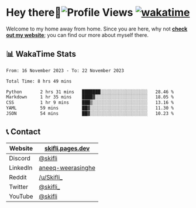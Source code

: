 # Hey there:wave:![Profile Views](https://komarev.com/ghpvc/?username=skifli) [![wakatime](https://wakatime.com/badge/user/b4317b02-0c6d-457b-82a4-a448b8a8d1df.svg)](https://wakatime.com/@b4317b02-0c6d-457b-82a4-a448b8a8d1df)

Welcome to my home away from home. Since you are here, why not [**check out my website**](https://skifli.pages.dev); you can find our more about myself there.

## 📊 WakaTime Stats

<!--START_SECTION:waka-->

```txt
From: 16 November 2023 - To: 22 November 2023

Total Time: 8 hrs 49 mins

Python       2 hrs 31 mins   ███████░░░░░░░░░░░░░░░░░░   28.46 %
Markdown     1 hr 35 mins    ████▓░░░░░░░░░░░░░░░░░░░░   18.05 %
CSS          1 hr 9 mins     ███▒░░░░░░░░░░░░░░░░░░░░░   13.16 %
YAML         59 mins         ██▓░░░░░░░░░░░░░░░░░░░░░░   11.30 %
JSON         54 mins         ██▓░░░░░░░░░░░░░░░░░░░░░░   10.23 %
```

<!--END_SECTION:waka-->

## 📞 Contact

| Website  | [skifli.pages.dev](https://skifli.pages.dev)                       |
|----------|--------------------------------------------------------------------|
| Discord  | [@skifli](https://discord.com/users/1072069875993956372)           |
| LinkedIn | [aneeq-weerasinghe](https://www.linkedin.com/in/aneeq-weerasinghe) |
| Reddit   | [/u/Skifli_](https://www.reddit.com/user/skifli_)                  |
| Twitter  | [@skifli_](https://twitter.com/@skifli_)                           |
| YouTube  | [@skifli](https://www.youtube.com/channel/@skifli)                 |

